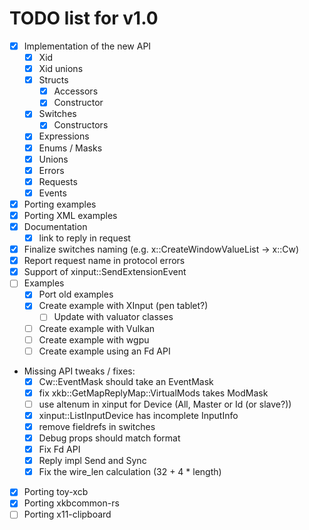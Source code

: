 # TODO list for v1.0

 - [x] Implementation of the new API
    - [x] Xid
    - [x] Xid unions
    - [x] Structs
        - [x] Accessors
        - [x] Constructor
    - [x] Switches
        - [x] Constructors
    - [x] Expressions
    - [x] Enums / Masks
    - [x] Unions
    - [x] Errors
    - [x] Requests
    - [x] Events
 - [x] Porting examples
 - [x] Porting XML examples
 - [x] Documentation
    - [x] link to reply in request
 - [x] Finalize switches naming (e.g. x::CreateWindowValueList -> x::Cw)
 - [x] Report request name in protocol errors
 - [x] Support of xinput::SendExtensionEvent
 - [ ] Examples
    - [x] Port old examples
    - [x] Create example with XInput (pen tablet?)
        - [ ] Update with valuator classes
    - [ ] Create example with Vulkan
    - [ ] Create example with wgpu
    - [ ] Create example using an Fd API
 - Missing API tweaks / fixes:
    - [x] Cw::EventMask should take an EventMask
    - [x] fix xkb::GetMapReplyMap::VirtualMods takes ModMask
    - [ ] use altenum in xinput for Device (All, Master or Id (or slave?))
    - [x] xinput::ListInputDevice has incomplete InputInfo
    - [x] remove fieldrefs in switches
    - [x] Debug props should match format
    - [x] Fix Fd API
    - [x] Reply impl Send and Sync
    - [x] Fix the wire_len calculation (32 + 4 * length)
 - [x] Porting toy-xcb
 - [x] Porting xkbcommon-rs
 - [ ] Porting x11-clipboard
